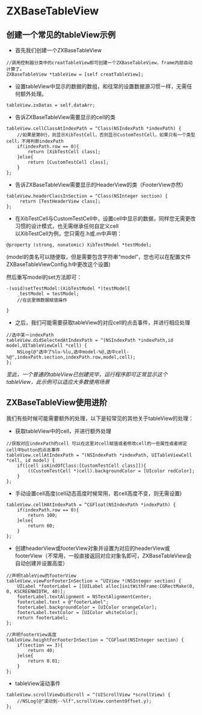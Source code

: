 # ZXBaseTableView
## 创建一个常见的tableView示例

* 首先我们创建一个ZXBaseTableView  

```
//调用控制器分类中的creatTableView即可创建一个ZXBaseTableView，frame内部自动计算了。
ZXBaseTableView *tableView = [self creatTableView];
```

* 设置tableView中显示的数据的数组，和往常的设置数据源习惯一样，无需任何额外处理。

```
tableView.zxDatas = self.dataArr;
```

* 告诉ZXBaseTableView需要显示的cell的类
```
tableView.cellClassAtIndexPath = ^Class(NSIndexPath *indexPath) {
    //如果是第0行，则显示XibTestCell，否则显示CustomTestCell，如果只有一个类型cell，不用判断indexPath
    if(indexPath.row == 0){
        return [XibTestCell class];
    }else{
        return [CustomTestCell class];
    }
};
```
* 告诉ZXBaseTableView需要显示的HeaderView的类（FooterView亦然）

```
tableView.headerClassInSection = ^Class(NSInteger section) {
     return [TestHeaderView class];
};
```

* 在XibTestCell与CustomTestCell中，设置cell中显示的数据，同样您无需更改习惯的设计模式，也无需继承任何自定义cell  
以XibTestCell为例，您只需在.h或.m中声明： 
```
@property (strong, nonatomic) XibTestModel *testModel;   
```
(model的类名可以随便取，但是需要包含字符串“model”，您也可以在配置文件ZXBaseTableViewConfig.h中更改这个设置)  

然后重写model的set方法即可：  

```
-(void)setTestModel:(XibTestModel *)testModel{
    _testModel = testModel;
    //在这里做数据赋值操作
    
}
```

* 之后，我们可能需要获取tableView的对应cell的点击事件，并进行相应处理  
```
//选中某一indexPath
tableView.didSelectedAtIndexPath = ^(NSIndexPath *indexPath,id model,UITableViewCell *cell) {
    NSLog(@"选中了%lu-%lu,选中model-%@,选中cell-%@",indexPath.section,indexPath.row,model,cell);
};
```

_至此，一个普通的tableView已创建完毕，运行程序即可正常显示这个tableView，此示例可以适应大多数使用场景_

## ZXBaseTableView使用进阶
我们有些时候可能需要额外的处理，以下是较常见的其他关于tableView的处理：  
* 获取tableView中的cell，并进行额外处理

```
//获取对应indexPath的cell 可以在这里对cell赋值或者修改cell的一些属性或者绑定cell中button的点击事件
tableView.cellAtIndexPath = ^(NSIndexPath *indexPath, UITableViewCell *cell, id model) {
    if([cell isKindOfClass:[CustomTestCell class]]){
        ((CustomTestCell *)cell).backgroundColor = [UIcolor redColor];
    }
};
```
* 手动设置cell高度(cell动态高度时候常用，若cell高度不变，则无需设置)
```
tableView.cellHAtIndexPath = ^CGFloat(NSIndexPath *indexPath) {
    if(indexPath.row == 0){
        return 100;
    }else{
        return 60;
    }
};
```
* 创建headerView或footerView对象并设置为对应的headerView或footerView（不常用，一般直接返回对应对象名即可，ZXBaseTableView会自动创建并设置高度）
```
//声明tableView的footerView
tableView.viewForFooterInSection = ^UIView *(NSInteger section) {
    UILabel *footerLabel = [[UILabel alloc]initWithFrame:CGRectMake(0, 0, KSCREENWIDTH, 40)];
    footerLabel.textAlignment = NSTextAlignmentCenter;
    footerLabel.text = @"footerLabel";
    footerLabel.backgroundColor = [UIColor orangeColor];
    footerLabel.textColor = [UIColor whiteColor];
    return footerLabel;
};
```
```
//声明footerView高度
tableView.heightForFooterInSection = ^CGFloat(NSInteger section) {
    if(section == 3){
        return 40;
    }else{
        return 0.01;
    }
};
```
* tableView滚动事件
```
tableView.scrollViewDidScroll = ^(UIScrollView *scrollView) {
    //NSLog(@"滚动到--%lf",scrollView.contentOffset.y);
};
```
 
